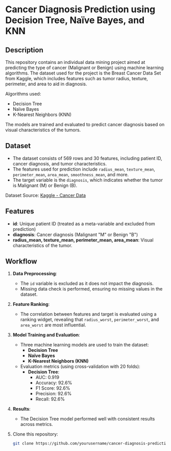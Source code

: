 # Cancer Diagnosis Prediction using Decision Tree, Naïve Bayes, and KNN

## Description

This repository contains an individual data mining project aimed at predicting the type of cancer (Malignant or Benign) using machine learning algorithms. The dataset used for the project is the Breast Cancer Data Set from Kaggle, which includes features such as tumor radius, texture, perimeter, and area to aid in diagnosis.

Algorithms used:

- Decision Tree
- Naïve Bayes
- K-Nearest Neighbors (KNN)

The models are trained and evaluated to predict cancer diagnosis based on visual characteristics of the tumors.

## Dataset

- The dataset consists of 569 rows and 30 features, including patient ID, cancer diagnosis, and tumor characteristics.
- The features used for prediction include `radius_mean`, `texture_mean`, `perimeter_mean`, `area_mean`, `smoothness_mean`, and more.
- The target variable is the `diagnosis`, which indicates whether the tumor is Malignant (M) or Benign (B).

Dataset Source: [Kaggle - Cancer Data](https://www.kaggle.com/datasets/erdemtaha/cancer-data)

## Features

- **id**: Unique patient ID (treated as a meta-variable and excluded from prediction)
- **diagnosis**: Cancer diagnosis (Malignant "M" or Benign "B")
- **radius_mean, texture_mean, perimeter_mean, area_mean**: Visual characteristics of the tumor.

## Workflow

1. **Data Preprocessing**:
   - The `id` variable is excluded as it does not impact the diagnosis.
   - Missing data check is performed, ensuring no missing values in the dataset.
2. **Feature Ranking**:

   - The correlation between features and target is evaluated using a ranking widget, revealing that `radius_worst`, `perimeter_worst`, and `area_worst` are most influential.

3. **Model Training and Evaluation**:
   - Three machine learning models are used to train the dataset:
     - **Decision Tree**
     - **Naïve Bayes**
     - **K-Nearest Neighbors (KNN)**
   - Evaluation metrics (using cross-validation with 20 folds):
     - **Decision Tree**:
       - AUC: 0.919
       - Accuracy: 92.6%
       - F1 Score: 92.6%
       - Precision: 92.6%
       - Recall: 92.6%
4. **Results**:

   - The Decision Tree model performed well with consistent results across metrics.

5. Clone this repository:
   ```bash
   git clone https://github.com/yourusername/cancer-diagnosis-prediction.git
   ```
